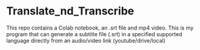 # Translate_nd_Transcribe
This repo contains a Colab notebook, an .srt file and mp4 video. This is my program that can generate a subtitle file (.srt) in a specified supported language directly from an audio/video link (youtube/drive/local)
